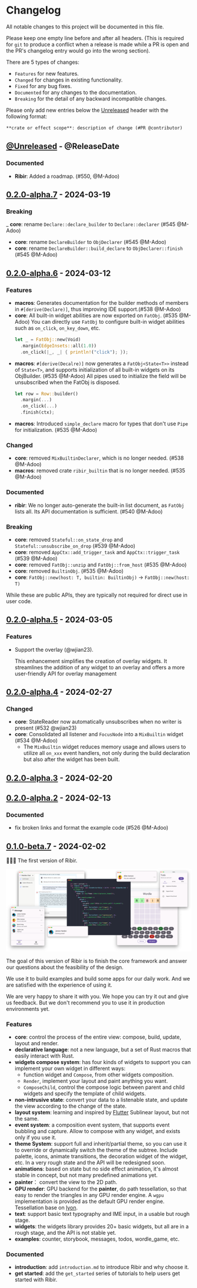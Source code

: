 # Changelog

All notable changes to this project will be documented in this file.

Please keep one empty line before and after all headers. (This is required for `git` to produce a conflict when a release is made while a PR is open and the PR's changelog entry would go into the wrong section).

There are 5 types of changes:

- `Features` for new features.
- `Changed` for changes in existing functionality.
- `Fixed` for any bug fixes.
- `Documented` for any changes to the documentation.
- `Breaking` for the detail of any backward incompatible changes.

Please only add new entries below the [Unreleased](#unreleased---releasedate) header with the following format:

``` md
**crate or effect scope**: description of change (#PR @contributor)
```

<!-- next-header -->

## [@Unreleased] - @ReleaseDate

### Documented

- **Ribir**: Added a roadmap. (#550, @M-Adoo)


## [0.2.0-alpha.7] - 2024-03-19

### Breaking

_ **core**: rename `Declare::declare_builder` to `Declare::declarer` (#545 @M-Adoo)
- **core**: rename `DeclareBuilder` to `ObjDeclarer` (#545 @M-Adoo)
- **core**: rename `DeclareBuilder::build_declare` to `ObjDeclarer::finish` (#545 @M-Adoo)

## [0.2.0-alpha.6] - 2024-03-12

### Features

- **macros**: Generates documentation for the builder methods of members in `#[derive(Declare)]`, thus improving IDE support.(#538 @M-Adoo)
- **core**: All built-in widget abilities are now exported on `FatObj`. (#535 @M-Adoo)
  You can directly use `FatObj` to configure built-in widget abilities such as `on_click`, `on_key_down`, etc.
  ```rust
  let _ = FatObj::new(Void)
    .margin(EdgeInsets::all(1.0))
    .on_click(|_, _| { println!("click"); });
  ```
- **macros**: `#[derive(Decalre)]` now generates a `FatObj<State<T>>` instead of `State<T>`, and supports initialization of all built-in widgets on its ObjBuilder. (#535 @M-Adoo) 
  All pipes used to initialize the field will be unsubscribed when the FatObj is disposed.
  ```rust
  let row = Row::builder()
    .margin(...)
    .on_click(...)
    .finish(ctx);
  ```
- **macros**: Introduced `simple_declare` macro for types that don't use `Pipe` for initialization. (#535 @M-Adoo)

### Changed

- **core**: removed `MixBuiltinDeclarer`, which is no longer needed. (#538 @M-Adoo)
- **macros**: removed crate `ribir_builtin` that is no longer needed. (#535 @M-Adoo)

### Documented

- **ribir**: We no longer auto-generate the built-in list document, as `FatObj` lists all. Its API documentation is sufficient. (#540 @M-Adoo)


### Breaking

- **core**: removed `Stateful::on_state_drop` and `Stateful::unsubscribe_on_drop` (#539 @M-Adoo)
- **core**: removed `AppCtx::add_trigger_task` and `AppCtx::trigger_task` (#539 @M-Adoo)
- **core**: removed `FatObj::unzip` and `FatObj::from_host` (#535 @M-Adoo)
- **core**: removed `BuiltinObj`. (#535 @M-Adoo)
- **core**: `FatObj::new(host: T, builtin: BuiltinObj)` -> `FatObj::new(host: T)`

While these are public APIs, they are typically not required for direct use in user code.


## [0.2.0-alpha.5] - 2024-03-05

### Features

- Support the overlay (@wjian23).

   This enhancement simplifies the creation of overlay widgets. It streamlines the addition of any widget to an overlay and offers a more user-friendly API for overlay management

## [0.2.0-alpha.4] - 2024-02-27

### Changed

- **core**: StateReader now automatically unsubscribes when no writer is present (#532 @wjian23)
- **core**: Consolidated all listener and `FocusNode` into a `MixBuiltin` widget (#534 @M-Adoo)
  - The `MixBuiltin` widget reduces memory usage and allows users to utilize all `on_xxx` event handlers, not only during the build declaration but also after the widget has been built.

## [0.2.0-alpha.3] - 2024-02-20

## [0.2.0-alpha.2] - 2024-02-13

### Documented

- fix broken links and format the example code (#526 @M-Adoo)

## [0.1.0-beta.7](https://github.com/RibirX/Ribir/compare/ribir-v0.1.0-alpha.0...ribir-v0.1.0-beta.7) - 2024-02-02

🎉🎉🎉 The first version of Ribir.

![background](./static/hero-banner.png)

The goal of this version of Ribir is to finish the core framework and answer our questions about the feasibility of the design.

We use it to build examples and build some apps for our daily work. And we are satisfied with the experience of using it.

We are very happy to share it with you. We hope you can try it out and give us feedback. But we don't recommend you to use it in production environments yet.

### Features

- **core**: control the process of the entire view: compose, build, update, layout and render.
- **declarative language**: not a new language, but a set of Rust macros that easily interact with Rust.
- **widgets compose system**: has four kinds of widgets to support you can implement your own widget in different ways:
  - function widget and `Compose`, from other widgets composition.
  - `Render`, implement your layout and paint anything you want.
  - `ComposeChild`, control the compose logic between parent and child widgets and specify the template of child widgets.
- **non-intrusive state**: convert your data to a listenable state, and update the view according to the change of the state.
- **layout system**: learning and inspired by [Flutter](https://flutter.dev/) Sublinear layout, but not the same.
- **event system**: a composition event system, that supports event bubbling and capture. Allow to compose with any widget, and exists only if you use it.
- **theme System**: support full and inherit/partial theme, so you can use it to override or dynamically switch the theme of the subtree. Include palette, icons, animate transitions, the decoration widget of the widget, etc. In a very rough state and the API will be redesigned soon.
- **animations**: based on state but no side effect animation, it's almost stable in concept, but not many predefined animations yet.
- **painter**： convert the view to the 2D path.
- **GPU render**: GPU backend for the **painter**, do path tessellation, so that easy to render the triangles in any GPU render engine. A `wgpu` implementation is provided as the default GPU render engine. Tessellation base on [lyon](https://github.com/nical/lyon).
- **text**: support basic text typography and IME input, in a usable but rough stage.
- **widgets**: the widgets library provides 20+ basic widgets, but all are in a rough stage, and the API is not stable yet.
- **examples**: counter, storybook, messages, todos, wordle\_game, etc.

### Documented

<!-- next-url -->
[@Unreleased]: https://github.com/RibirX/Ribir/compare/ribir-v0.2.0-alpha.7...HEAD
[0.2.0-alpha.7]: https://github.com/RibirX/Ribir/compare/ribir-v0.2.0-alpha.6...ribir-v0.2.0-alpha.7
[0.2.0-alpha.6]: https://github.com/RibirX/Ribir/compare/ribir-v0.2.0-alpha.5...ribir-v0.2.0-alpha.6
[0.2.0-alpha.5]: https://github.com/RibirX/Ribir/compare/ribir-v0.2.0-alpha.4...ribir-v0.2.0-alpha.5
[0.2.0-alpha.4]: https://github.com/RibirX/Ribir/compare/ribir-v0.2.0-alpha.3...ribir-v0.2.0-alpha.4
[0.2.0-alpha.3]: https://github.com/RibirX/Ribir/compare/ribir-v0.2.0-alpha.2...ribir-v0.2.0-alpha.3
[0.2.0-alpha.2]: https://github.com/RibirX/Ribir/compare/ribir-v0.2.0-alpha.1...ribir-v0.2.0-alpha.2

- **introduction**: add `introduction.md` to introduce Ribir and why choose it.
- **get started**: add the `get_started` series of tutorials to help users get started with Ribir.
